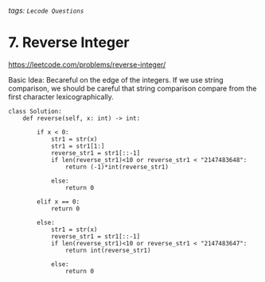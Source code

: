###### tags: `Lecode Questions`

# 7. Reverse Integer

https://leetcode.com/problems/reverse-integer/

Basic Idea: Becareful on the edge of the integers.  If we use string comparison, we should be careful that string comparison compare from the first character lexicographically. 


```python=
class Solution:
    def reverse(self, x: int) -> int:
        
        if x < 0:
            str1 = str(x)
            str1 = str1[1:]
            reverse_str1 = str1[::-1]
            if len(reverse_str1)<10 or reverse_str1 < "2147483648":
                return (-1)*int(reverse_str1)
            
            else:
                return 0
            
        elif x == 0:
            return 0
        
        else:
            str1 = str(x)
            reverse_str1 = str1[::-1]
            if len(reverse_str1)<10 or reverse_str1 < "2147483647":
                return int(reverse_str1)
            
            else:
                return 0
```